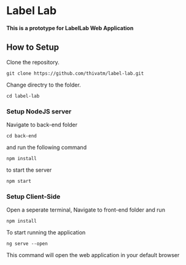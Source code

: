 # Label Lab

#### This is a prototype for LabelLab Web Application

## How to Setup

Clone the repository.

`git clone https://github.com/thivatm/label-lab.git`

Change directry to the folder.

`cd label-lab`

### Setup NodeJS server

Navigate to back-end folder
```
cd back-end
```

and run the following command

```
npm install
```

to start the server

```
npm start
```

### Setup Client-Side
Open a seperate terminal,
Navigate to front-end folder and run

```
npm install
```

To start running the application

```
ng serve --open
```

This command will open the web application in your default browser
